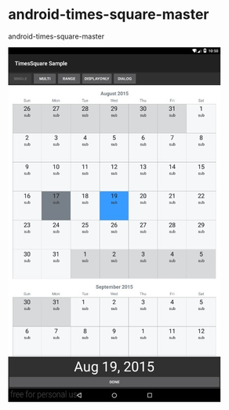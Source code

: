 # android-times-square-master
android-times-square-master

![image](https://github.com/dickenschen/android-times-square-master/blob/master/image/snapshot.jpg)
